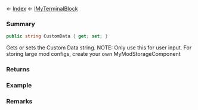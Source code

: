 ← [Index](Api-Index) ← [IMyTerminalBlock](Sandbox.ModAPI.Ingame.IMyTerminalBlock)

### Summary

```csharp
public string CustomData { get; set; }
```

Gets or sets the Custom Data string. NOTE: Only use this for user input. For storing large mod configs, create your own MyModStorageComponent

### Returns

### Example

### Remarks


